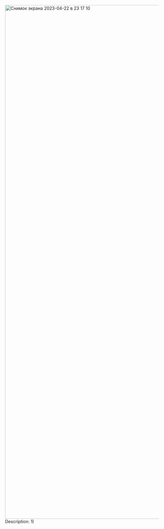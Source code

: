 <img width="1680" alt="Снимок экрана 2023-04-22 в 23 17 10" src="https://user-images.githubusercontent.com/109174308/233807024-4a3d3f60-768e-4d2d-80ce-7085bac8b3b6.png">
Description:
1)

